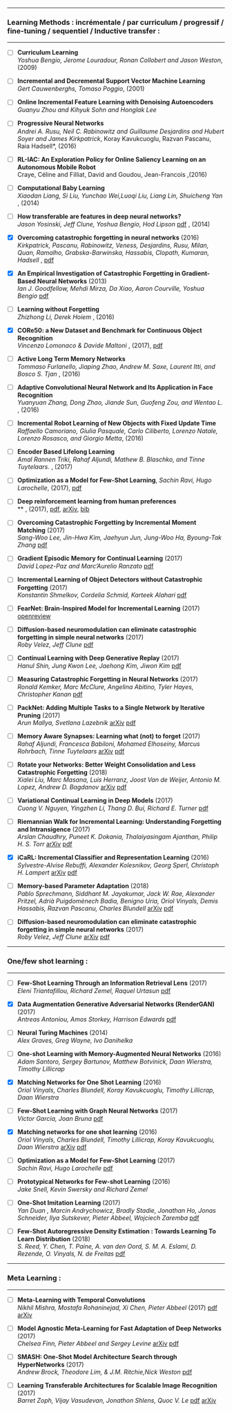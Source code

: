 

*********************************************************************
### Learning Methods : incrémentale  / par curriculum / progressif / fine-tuning / sequentiel / Inductive transfer  :
*********************************************************************
- [ ] **Curriculum Learning** <br> *Yoshua Bengio, Jerome Louradour, Ronan Collobert and Jason Weston*, (2009)
- [ ] **Incremental and Decremental Support Vector Machine Learning** <br> *Gert Cauwenberghs, Tomaso Poggio*, (2001)
- [ ] **Online Incremental Feature Learning with Denoising Autoencoders** <br> *Guanyu Zhou and Kihyuk Sohn and Honglak Lee*
- [ ] **Progressive Neural Networks** <br> *Andrei A. Rusu, Neil C. Rabinowitz and Guillaume Desjardins and Hubert Soyer and James Kirkpatrick*, Koray Kavukcuoglu, Razvan Pascanu, Raia Hadsell*, (2016)
- [ ] **RL-IAC: An Exploration Policy for Online Saliency Learning on an Autonomous Mobile Robot** <br> Craye, Céline and Filliat, David and Goudou, Jean-Francois ,(2016)
- [ ] **Computational Baby Learning** <br> *Xiaodan Liang, Si Liu, Yunchao Wei,Luoqi Liu, Liang Lin, Shuicheng Yan* , (2014)
- [ ] **How transferable are features in deep neural networks?** <br> *Jason Yosinski, Jeff Clune, Yoshua Bengio, Hod Lipson* [pdf](https://arxiv.org/pdf/1706.02515.pdf) , (2014) 
- [x] **Overcoming catastrophic forgetting in neural networks** (2016) <br> *Kirkpatrick, Pascanu, Rabinowitz, 
	Veness, Desjardins, Rusu, Milan, Quan, Ramalho, Grabska-Barwinska, Hassabis, Clopath, Kumaran, Hadsell*  , [pdf](https://arxiv.org/pdf/1612.00796.pdf)
- [x] **An Empirical Investigation of Catastrophic Forgetting in Gradient-Based Neural Networks** (2013) <br>
*Ian J. Goodfellow, Mehdi Mirza, Da Xiao, Aaron Courville, Yoshua Bengio* [pdf](https://arxiv.org/pdf/1312.6211)
- [ ] **Learning without Forgetting** <br> *Zhizhong Li, Derek Hoiem* , (2016)
- [x] **CORe50: a New Dataset and Benchmark for Continuous Object Recognition** <br> *Vincenzo Lomonaco & Davide Maltoni* , (2017), [pdf](https://128.84.21.199/pdf/1705.03550.pdf)
- [ ] **Active Long Term Memory Networks** <br> *Tommaso Furlanello, Jiaping Zhao, Andrew M. Saxe, Laurent Itti, and Bosco S. Tjan* , (2016)
- [ ] **Adaptive Convolutional Neural Network and Its Application in Face Recognition** <br> *Yuanyuan Zhang, Dong Zhao, Jiande Sun, Guofeng Zou, and Wentao L.* , (2016)
- [ ] **Incremental Robot Learning of New Objects with Fixed Update Time** <br> *Raffaello Camoriano, Giulia Pasquale, Carlo Ciliberto, Lorenzo Natale, Lorenzo Rosasco, and Giorgio Metta*, (2016)
- [ ] **Encoder Based Lifelong Learning** <br> *Amal Rannen Triki, Rahaf Aljundi, Mathew B. Blaschko, and Tinne Tuytelaars.* , (2017)
- [ ] **Optimization as a Model for Few-Shot Learning**, *Sachin Ravi, Hugo Larochelle*, (2017), [pdf](https://openreview.net/pdf?id=rJY0-Kcll)
- [ ] **Deep reinforcement learning from human preferences** <br> ** , (2017), [pdf](https://arxiv.org/pdf/1706.03741), [arXiv](https://arxiv.org/abs/1706.03741), [bib](http://adsabs.harvard.edu/cgi-bin/nph-bib_query?bibcode=2017arXiv170603741C&data_type=BIBTEX&db_key=PRE&nocookieset=1)

- [ ] **Overcoming Catastrophic Forgetting by Incremental Moment Matching** (2017) <br>
*Sang-Woo Lee, Jin-Hwa Kim, Jaehyun Jun, Jung-Woo Ha, Byoung-Tak Zhang* [pdf](https://arxiv.org/pdf/1703.08475.pdf)

- [ ] **Gradient Episodic Memory for Continual Learning** (2017) <br>
*David Lopez-Paz and Marc’Aurelio Ranzato* [pdf](https://arxiv.org/pdf/1706.08840.pdf)

- [ ] **Incremental Learning of Object Detectors without Catastrophic Forgetting** (2017) <br>
*Konstantin Shmelkov, Cordelia Schmid, Karteek Alahari* [pdf](https://arxiv.org/pdf/1708.06977.pdf)

- [ ] **FearNet: Brain-Inspired Model for Incremental Learning** (2017) <br>
[openreview](https://openreview.net/forum?id=SJ1Xmf-Rb&noteId=SJ1Xmf-Rb)

- [ ] **Diffusion-based neuromodulation can eliminate catastrophic forgetting in simple neural networks** (2017) <br>
*Roby Velez, Jeff Clune* [pdf](http://journals.plos.org/plosone/article/file?id=10.1371/journal.pone.0187736&type=printable)

- [ ] **Continual Learning with Deep Generative Replay** (2017) <br>
*Hanul Shin, Jung Kwon Lee, Jaehong Kim, Jiwon Kim* [pdf](https://arxiv.org/pdf/1705.08690.pdf)

- [ ] **Measuring Catastrophic Forgetting in Neural Networks** (2017) <br>
*Ronald Kemker, Marc McClure, Angelina Abitino, Tyler Hayes, Christopher Kanan* [pdf](https://arxiv.org/pdf/1708.02072.pdf)

- [ ] **PackNet: Adding Multiple Tasks to a Single Network by Iterative Pruning** (2017) <br>
*Arun Mallya, Svetlana Lazebnik*  [arXiv](https://arxiv.org/abs/1711.05769) [pdf](https://arxiv.org/pdf/1711.05769)


- [ ] **Memory Aware Synapses: Learning what (not) to forget** (2017) <br>
*Rahaf Aljundi, Francesca Babiloni, Mohamed Elhoseiny, Marcus Rohrbach, Tinne Tuytelaars*  [arXiv](https://arxiv.org/abs/1711.09601) [pdf](https://arxiv.org/pdf/1711.09601)

- [ ] **Rotate your Networks: Better Weight Consolidation and Less Catastrophic Forgetting** (2018) <br>
*Xialei Liu, Marc Masana, Luis Herranz, Joost Van de Weijer, Antonio M. Lopez, Andrew D. Bagdanov* [arXiv](https://arxiv.org/abs/1802.02950) [pdf](https://arxiv.org/pdf/1802.02950)


- [ ] **Variational Continual Learning in Deep Models** (2017) <br>
*Cuong V. Nguyen, Yingzhen Li, Thang D. Bui, Richard E. Turner* [pdf](http://bayesiandeeplearning.org/2017/papers/28.pdf)

- [ ] **Riemannian Walk for Incremental Learning: Understanding Forgetting and Intransigence** (2017) <br>
*Arslan Chaudhry, Puneet K. Dokania, Thalaiyasingam Ajanthan, Philip H. S. Torr* [arXiv](https://arxiv.org/abs/1801.10112) [pdf](https://arxiv.org/pdf/1801.10112)

- [x] **iCaRL: Incremental Classifier and Representation Learning** (2016) <br>
*Sylvestre-Alvise Rebuffi, Alexander Kolesnikov, Georg Sperl, Christoph H. Lampert* [arXiv](https://arxiv.org/abs/1611.07725) [pdf](https://arxiv.org/pdf/1611.07725)

- [ ] **Memory-based Parameter Adaptation** (2018) <br>
*Pablo Sprechmann, Siddhant M. Jayakumar, Jack W. Rae, Alexander Pritzel, Adrià Puigdomènech Badia, Benigno Uria, Oriol Vinyals, Demis Hassabis, Razvan Pascanu, Charles Blundell* [arXiv](https://arxiv.org/abs/1802.10542) [pdf](https://arxiv.org/pdf/1802.10542)


- [ ] **Diffusion-based neuromodulation can eliminate catastrophic forgetting in simple neural networks** (2017) <br>
*Roby Velez, Jeff Clune* [arXiv](https://arxiv.org/abs/1705.07241) [pdf](https://arxiv.org/pdf/1705.07241)

*********************************************************************
### One/few shot learning :
*********************************************************************
- [ ] **Few-Shot Learning Through an Information Retrieval Lens** (2017) <br>
*Eleni Triantafillou, Richard Zemel, Raquel Urtasun* [pdf](https://arxiv.org/pdf/1707.02610.pdf)

- [x] **Data Augmentation Generative Adversarial Networks (RenderGAN)** (2017) <br>
*Antreas Antoniou, Amos Storkey, Harrison Edwards* [pdf](https://arxiv.org/pdf/1711.04340.pdf)

- [ ] **Neural Turing Machines** (2014) <br>
*Alex Graves, Greg Wayne, Ivo Danihelka*

- [ ] **One-shot Learning with Memory-Augmented Neural Networks** (2016) <br>
*Adam Santoro, Sergey Bartunov, Matthew Botvinick, Daan Wierstra, Timothy Lillicrap*

- [x] **Matching Networks for One Shot Learning** (2016) <br>
*Oriol Vinyals, Charles Blundell, Koray Kavukcuoglu, Timothy Lillicrap, Daan Wierstra*

- [ ] **Few-Shot Learning with Graph Neural Networks** (2017) <br>
*Victor Garcia, Joan Bruna* [pdf](https://arxiv.org/pdf/1711.04043)


- [x] **Matching networks for one shot learning** (2016) <br>
*Oriol Vinyals, Charles Blundell, Timothy Lillicrap, Koray Kavukcuoglu, Daan Wierstra* [arXiv](https://arxiv.org/abs/1606.04080) [pdf](https://arxiv.org/pdf/1606.04080)

- [ ] **Optimization as a Model for Few-Shot Learning** (2017) <br>
*Sachin Ravi, Hugo Larochelle* [pdf](https://openreview.net/pdf?id=rJY0-Kcll)


- [ ] **Prototypical Networks for Few-shot Learning** (2016) <br>
*Jake Snell, Kevin Swersky and Richard Zemel*

- [ ] **One-Shot Imitation Learning** (2017) <br>
*Yan Duan , Marcin Andrychowicz, Bradly Stadie, Jonathan Ho, Jonas Schneider, Ilya Sutskever, Pieter Abbeel, Wojciech Zaremba* [pdf](http://papers.nips.cc/paper/6709-one-shot-imitation-learning.pdf)

- [ ] **Few-Shot Autoregressive Density Estimation : Towards Learning To Learn Distribution** (2018) <br>
*S. Reed, Y. Chen, T. Paine, A. van den Oord, S. M. A. Eslami, D. Rezende, O. Vinyals, N. de Freitas* [pdf](https://openreview.net/pdf?id=r1wEFyWCW)

*********************************************************************
### Meta Learning :
*********************************************************************

- [ ]  **Meta-Learning with Temporal Convolutions** <br>
 *Nikhil Mishra, Mostafa Rohaninejad, Xi Chen, Pieter Abbeel* (2017) [pdf](https://arxiv.org/pdf/1707.03141) [arXiv](https://arxiv.org/abs/1707.03141)

- [ ] **Model Agnostic Meta-Learning for Fast Adaptation of Deep Networks** (2017) <br>
*Chelsea Finn, Pieter Abbeel and Sergey Levine* [arXiv](https://arxiv.org/abs/1703.03400) [pdf](https://arxiv.org/pdf/1703.03400)

- [ ] **SMASH: One-Shot Model Architecture Search through HyperNetworks** (2017) <br>
*Andrew Brock, Theodore Lim, & J.M. Ritchie,Nick Weston* [pdf](https://arxiv.org/pdf/1708.05344.pdf)

- [ ] **Learning Transferable Architectures for Scalable Image Recognition** (2017) <br>
*Barret Zoph, Vijay Vasudevan, Jonathon Shlens, Quoc V. Le* [pdf](https://arxiv.org/pdf/1707.07012) [arXiv](https://arxiv.org/abs/1707.07012)
